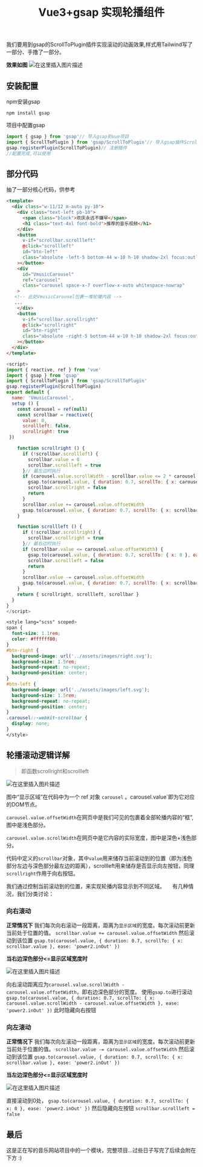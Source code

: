 ﻿---
slug: 20201201
title: Vue3+gsap 实现轮播组件
authors: mcx
tags: [Vue, 笔记, 大二]
---

我们要用到gsap的ScrollToPlugin插件实现滚动的动画效果,样式用Tailwind写了一部分、手撸了一部分。

**效果如图**
![在这里插入图片描述](https://img-blog.csdnimg.cn/20201201211740259.gif#pic_center)

<!--truncate-->

## 安装配置

npm安装gsap

```shell
npm install gsap
```
项目中配置gsap
```javascript
import { gsap } from 'gsap'// 导入gsap到vue项目
import { ScrollToPlugin } from 'gsap/ScrollToPlugin'// 导入gsap插件ScrollToPlugin
gsap.registerPlugin(ScrollToPlugin)// 注册插件
//配置完成,可以使用
```
## 部分代码
抽了一部分核心代码，供参考
```html
<template>
  <div class="w-11/12 m-auto py-10">
    <div class="text-left pb-10">
      <span class="block">欢庆永远不嫌早</span>
      <h1 class="text-4xl font-bold">推荐的音乐视频</h1>
    </div>
    <button
      v-if="scrollbar.scrollleft"
      @click="scrollleft"
      id="btn-left"
      class="absolute -left-5 bottom-44 w-10 h-10 shadow-2xl focus:outline-none rounded-full bg-white"
    ></button>
    <div
      id="VmusicCarousel"
      ref="carousel"
      class="carousel space-x-7 overflow-x-auto whitespace-nowrap"
    >
   <!-- 此处VmusicCarousel包裹一堆轮播内容 -->
   ...
    </div>
    <button
      v-if="scrollbar.scrollright"
      @click="scrollright"
      id="btn-right"
      class="absolute -right-5 bottom-44 w-10 h-10 shadow-2xl focus:outline-none rounded-full bg-white"
    ></button>
  </div>
</template>
```

```javascript
<script>
import { reactive, ref } from 'vue'
import { gsap } from 'gsap'
import { ScrollToPlugin } from 'gsap/ScrollToPlugin'
gsap.registerPlugin(ScrollToPlugin)
export default {
  name: 'VmusicCarousel',
  setup () {
    const carousel = ref(null)
    const scrollbar = reactive({
      value: 0,
      scrollleft: false,
      scrollright: true
 })

    function scrollright () {
      if (!scrollbar.scrollleft) {
        scrollbar.value = 0
        scrollbar.scrollleft = true
      }// 最左边时执行
      if (carousel.value.scrollWidth - scrollbar.value <= 2 * carousel.value.offsetWidth) {
        gsap.to(carousel.value, { duration: 0.7, scrollTo: { x: carousel.value.scrollWidth - carousel.value.offsetWidth }, ease: 'power2.inOut' })
        scrollbar.scrollright = false
        return
      }
      scrollbar.value += carousel.value.offsetWidth
      gsap.to(carousel.value, { duration: 0.7, scrollTo: { x: scrollbar.value }, ease: 'power2.inOut' })
    }

    function scrollleft () {
      if (!scrollbar.scrollright) {
        scrollbar.scrollright = true
      }// 最右边时执行
      if (scrollbar.value <= carousel.value.offsetWidth) {
        gsap.to(carousel.value, { duration: 0.7, scrollTo: { x: 0 }, ease: 'power2.inOut' })
        scrollbar.scrollleft = false
        return
      }
      scrollbar.value -= carousel.value.offsetWidth
      gsap.to(carousel.value, { duration: 0.7, scrollTo: { x: scrollbar.value }, ease: 'power2.inOut' })
    }
    return { scrollright, scrollleft, scrollbar }
  }
}
</script>
```

```css
<style lang="scss" scoped>
span {
  font-size: 1.1rem;
  color: #ffffff80;
}
#btn-right {
  background-image: url('../assets/images/right.svg');
  background-size: 1.5rem;
  background-repeat: no-repeat;
  background-position: center;
}
#btn-left {
  background-image: url('../assets/images/left.svg');
  background-size: 1.5rem;
  background-repeat: no-repeat;
  background-position: center;
}
.carousel::-webkit-scrollbar {
  display: none;
}
</style>

```

## 轮播滚动逻辑详解
>即函数scrollright和scrollleft

![在这里插入图片描述](https://img-blog.csdnimg.cn/20201201204841223.png)

图中“显示区域”在代码中为一个 ref 对象 `carousel` 。carousel.value`即为它对应的DOM节点。

`carousel.value.offsetWidth`在网页中是我们可见的包裹着全部轮播内容的“框”,图中是浅色部分。

`carousel.value.scrollWidth`在网页中是它内容的实际宽度，图中是深色+浅色部分。

代码中定义的`scrollbar`对象，其中`value`用来储存当前滚动到的位置（即为浅色部分左边与深色部分最左边的距离），scrollleft用来储存是否显示向左按钮，同理`scrollright`作用于向右按钮。

我们通过控制当前滚动到的位置，来实现轮播内容显示到不同区域。
&nbsp;
&nbsp;
有几种情况，我们分类讨论：
&nbsp;
### 向右滚动

**正常情况下**
我们每次向右滚动一段距离，距离为`显示区域`的宽度。每次滚动前更新当前处于位置的值。
`scrollbar.value += carousel.value.offsetWidth`
然后滚动到该位置
`gsap.to(carousel.value, { duration: 0.7, scrollTo: { x: scrollbar.value }, ease: 'power2.inOut' })`

**当右边深色部分<=显示区域宽度时**

![在这里插入图片描述](https://img-blog.csdnimg.cn/20201201214838896.png)

向右滚动距离应为`carousel.value.scrollWidth - carousel.value.offsetWidth`，即右边深色部分的宽度。
使用`gsap.to`进行滚动
`gsap.to(carousel.value, { duration: 0.7, scrollTo: { x: carousel.value.scrollWidth - carousel.value.offsetWidth }, ease: 'power2.inOut' })`
此时隐藏向右按钮
&nbsp;
&nbsp;
### 向左滚动

**正常情况下**
我们每次向左滚动一段距离，距离为`显示区域`的宽度。每次滚动前更新当前处于位置的值。
`scrollbar.value -= carousel.value.offsetWidth`
然后滚动到该位置
`gsap.to(carousel.value, { duration: 0.7, scrollTo: { x: scrollbar.value }, ease: 'power2.inOut' })`

**当左边深色部分<=显示区域宽度时**

![在这里插入图片描述](https://img-blog.csdnimg.cn/20201201214954847.png)

直接滚动到0处，
`gsap.to(carousel.value, { duration: 0.7, scrollTo: { x: 0 }, ease: 'power2.inOut' })`
然后隐藏向左按钮
`scrollbar.scrollleft = false`

## 最后
这是正在写的音乐网站项目中的一个模块，完整项目...过些日子写完了后续会附在下方 :)
